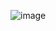 ![image](https://github.com/dimashbalabek/flutter_topic78/assets/144226438/59e1433e-ec79-463d-9594-de53aac76119)
